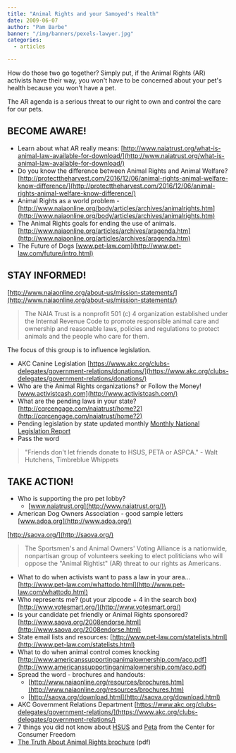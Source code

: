 ```yaml
---
title: "Animal Rights and your Samoyed's Health"
date: 2009-06-07
author: "Pam Barbe"
banner: "/img/banners/pexels-lawyer.jpg"
categories:
  - articles

---
```


How do those two go together? Simply put, if the Animal Rights (AR) activists have their way, you won't have to be concerned about your pet's health because you won't have a pet.

The AR agenda is a serious threat to our right to own and control the care for our pets.

## BECOME AWARE!

- Learn about what AR really means:
[http://www.naiatrust.org/what-is-animal-law-available-for-download/](http://www.naiatrust.org/what-is-animal-law-available-for-download/)
- Do you know the difference between Animal Rights and Animal Welfare?
[http://protecttheharvest.com/2016/12/06/animal-rights-animal-welfare-know-difference/](http://protecttheharvest.com/2016/12/06/animal-rights-animal-welfare-know-difference/)
- Animal Rights as a world problem -
[http://www.naiaonline.org/body/articles/archives/animalrights.htm](http://www.naiaonline.org/body/articles/archives/animalrights.htm)
- The Animal Rights goals for ending the use of animals.
[http://www.naiaonline.org/articles/archives/aragenda.htm](http://www.naiaonline.org/articles/archives/aragenda.htm)
- The Future of Dogs
[www.pet-law.com](http://www.pet-law.com/future/intro.html)

## STAY INFORMED!

[http://www.naiaonline.org/about-us/mission-statements/](http://www.naiaonline.org/about-us/mission-statements/)

> The NAIA Trust is a nonprofit 501 (c) 4 organization established
> under the Internal Revenue Code to promote responsible animal care and
> ownership and reasonable laws, policies and regulations to protect
> animals and the people who care for them.

The focus of this group is to influence legislation.

- AKC Canine Legislation
[https://www.akc.org/clubs-delegates/government-relations/donations/](https://www.akc.org/clubs-delegates/government-relations/donations/)
- Who are the Animal Rights organizations? or Follow the Money!
[www.activistcash.com](http://www.activistcash.com/)
- What are the pending laws in your state?
[http://cqrcengage.com/naiatrust/home?2](http://cqrcengage.com/naiatrust/home?2)
- Pending legislation by state updated monthly
[Monthly National Legislation Report](http://mnlreport.typepad.com/the_monthly_national_legi/)
- Pass the word

> "Friends don't let friends donate to HSUS, PETA or ASPCA." - Walt Hutchens, Timbreblue Whippets

## TAKE ACTION!

- Who is supporting the pro pet lobby?
  - [www.naiatrust.org](http://www.naiatrust.org/)\
- American Dog Owners Association - good sample letters
[www.adoa.org](http://www.adoa.org/)

[http://saova.org/](http://saova.org/)

> The Sportsmen's and Animal Owners' Voting Alliance is a nationwide, nonpartisan group of volunteers seeking to
> elect politicians who will oppose the "Animal Rightist" (AR) threat to our rights as Americans.

- What to do when activists want to pass a law in your area...
[http://www.pet-law.com/whattodo.html](http://www.pet-law.com/whattodo.html)
- Who represents me? (put your zipcode + 4 in the search box)
[http://www.votesmart.org/](http://www.votesmart.org/)
- Is your candidate pet friendly or Animal Rights sponsored?
[http://www.saova.org/2008endorse.html](http://www.saova.org/2008endorse.html)
- State email lists and resources:
[http://www.pet-law.com/statelists.html](http://www.pet-law.com/statelists.html)
- What to do when animal control comes knocking
[http://www.americanssupportinganimalownership.com/aco.pdf](http://www.americanssupportinganimalownership.com/aco.pdf)
- Spread the word - brochures and handouts:
  - [http://www.naiaonline.org/resources/brochures.htm](http://www.naiaonline.org/resources/brochures.htm)
  - [http://saova.org/download.html](http://saova.org/download.html)
- AKC Government Relations Department [https://www.akc.org/clubs-delegates/government-relations/](https://www.akc.org/clubs-delegates/government-relations/)
- 7 things you did not know about [HSUS](http://www.consumerfreedom.com/downloads/reference/docs/200810_CCF_7Things_HSUS.pdf) and [Peta](http://www.consumerfreedom.com/downloads/reference/docs/200810_CCF_7Things_PETA.pdf) from the Center for Consumer Freedom
- [The Truth About Animal Rights brochure](/files/The_Truth_About_Animal_Rights.pdf) (pdf)
